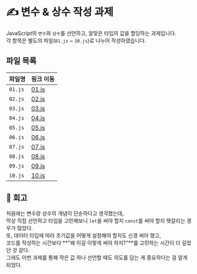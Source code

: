 # ✍️ 변수 & 상수 작성 과제

JavaScript의 `변수`와 `상수`를 선언하고, 알맞은 타입의 값을 할당하는 과제입니다.  
각 항목은 별도의 파일(`01.js` ~ `10.js`)로 나누어 작성하였습니다.

## 파일 목록

| 파일명  | 링크 이동                           |
| ------- | ----------------------------------- |
| `01.js` | [01.js](/week01/01_variables/01.js) |
| `02.js` | [02.js](/week01/01_variables/02.js) |
| `03.js` | [03.js](/week01/01_variables/03.js) |
| `04.js` | [04.js](/week01/01_variables/04.js) |
| `05.js` | [05.js](/week01/01_variables/05.js) |
| `06.js` | [06.js](/week01/01_variables/06.js) |
| `07.js` | [07.js](/week01/01_variables/07.js) |
| `08.js` | [08.js](/week01/01_variables/08.js) |
| `09.js` | [09.js](/week01/01_variables/09.js) |
| `10.js` | [10.js](/week01/01_variables/10.js) |

## 💭 회고

처음에는 변수랑 상수의 개념이 단순하다고 생각했는데,  
막상 직접 선언하고 타입을 고민해보니 `let`을 써야 할지 `const`를 써야 할지 헷갈리는 경우가 많았다.  
또, 데이터 타입에 따라 초기값을 어떻게 설정해야 할지도 신경 써야 했고,  
코드를 작성하는 시간보다 **"왜 이걸 이렇게 써야 하지?"**를 고민하는 시간이 더 길었던 것 같다.  
그래도 이번 과제를 통해 작은 값 하나 선언할 때도 의도를 담는 게 중요하다는 걸 알게 되었다.
